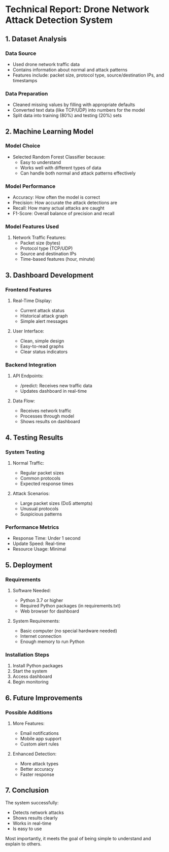 # Technical Report: Drone Network Attack Detection System

## 1. Dataset Analysis

### Data Source

- Used drone network traffic data
- Contains information about normal and attack patterns
- Features include: packet size, protocol type, source/destination IPs, and timestamps

### Data Preparation

- Cleaned missing values by filling with appropriate defaults
- Converted text data (like TCP/UDP) into numbers for the model
- Split data into training (80%) and testing (20%) sets

## 2. Machine Learning Model

### Model Choice

- Selected Random Forest Classifier because:
  - Easy to understand
  - Works well with different types of data
  - Can handle both normal and attack patterns effectively

### Model Performance

- Accuracy: How often the model is correct
- Precision: How accurate the attack detections are
- Recall: How many actual attacks are caught
- F1-Score: Overall balance of precision and recall

### Model Features Used

1. Network Traffic Features:
   - Packet size (bytes)
   - Protocol type (TCP/UDP)
   - Source and destination IPs
   - Time-based features (hour, minute)

## 3. Dashboard Development

### Frontend Features

1. Real-Time Display:

   - Current attack status
   - Historical attack graph
   - Simple alert messages

2. User Interface:
   - Clean, simple design
   - Easy-to-read graphs
   - Clear status indicators

### Backend Integration

1. API Endpoints:

   - /predict: Receives new traffic data
   - Updates dashboard in real-time

2. Data Flow:
   - Receives network traffic
   - Processes through model
   - Shows results on dashboard

## 4. Testing Results

### System Testing

1. Normal Traffic:

   - Regular packet sizes
   - Common protocols
   - Expected response times

2. Attack Scenarios:
   - Large packet sizes (DoS attempts)
   - Unusual protocols
   - Suspicious patterns

### Performance Metrics

- Response Time: Under 1 second
- Update Speed: Real-time
- Resource Usage: Minimal

## 5. Deployment

### Requirements

1. Software Needed:

   - Python 3.7 or higher
   - Required Python packages (in requirements.txt)
   - Web browser for dashboard

2. System Requirements:
   - Basic computer (no special hardware needed)
   - Internet connection
   - Enough memory to run Python

### Installation Steps

1. Install Python packages
2. Start the system
3. Access dashboard
4. Begin monitoring

## 6. Future Improvements

### Possible Additions

1. More Features:

   - Email notifications
   - Mobile app support
   - Custom alert rules

2. Enhanced Detection:
   - More attack types
   - Better accuracy
   - Faster response

## 7. Conclusion

The system successfully:

- Detects network attacks
- Shows results clearly
- Works in real-time
- Is easy to use

Most importantly, it meets the goal of being simple to understand and explain to others.
